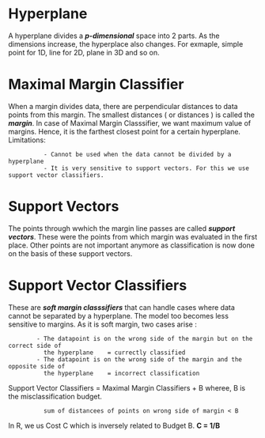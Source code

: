 # Hyperplane

A hyperplane divides a ***p-dimensional*** space into 2 parts. As the dimensions increase, the hyperplace also changes.
For exmaple, simple point for 1D, line for 2D, plane in 3D and so on.

# Maximal Margin Classifier

When a margin divides data, there are perpendicular distances to data points from this margin. The smallest distances ( or distances ) is called
the ***margin***.  In case of Maximal Margin Classsifier, we want maximum value of margins. Hence, it is the farthest closest point for a certain hyperplane.
Limitations:

              - Cannot be used when the data cannot be divided by a hyperplane
              - It is very sensitive to support vectors. For this we use support vector classifiers.

# Support Vectors

The points through wwhich the margin line passes are called ***support vectors***. These were the points from which margin was evaluated in the first place. Other points are not important anymore as classification is now done on the basis of these support vectors.

# Support Vector Classifiers

These are ***soft margin classsifiers*** that can handle cases where data cannot be separated by a hyperplane. The model too becomes less sensitive to margins.
As it is soft margin, two cases arise :

            - The datapoint is on the wrong side of the margin but on the correct side of
              the hyperplane    = currectly classified
            - The datapoint is on the wrong side of the margin and the opposite side of
              the hyperplane    = incorrect classification
             
Support Vector Classifiers   =    Maximal Margin Classifiers +  B
                                    wheree, B is the misclassification budget.
                                    
              sum of distancees of points on wrong side of margin < B
              
In R, we us Cost C which is inversely related to Budget B.    **C = 1/B**              

